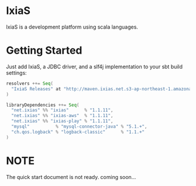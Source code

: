 # IxiaS

IxiaS is a development platform using scala languages.

# Getting Started

Just add IxiaS, a JDBC driver, and a slf4j implementation to your sbt build settings:

``` scala
resolvers ++= Seq(
  "IxiaS Releases" at "http://maven.ixias.net.s3-ap-northeast-1.amazonaws.com/releases"
)

libraryDependencies ++= Seq(
  "net.ixias" %% "ixias"      % "1.1.11",
  "net.ixias" %% "ixias-aws"  % "1.1.11",
  "net.ixias" %% "ixias-play" % "1.1.11",
  "mysql"          % "mysql-connector-java" % "5.1.+",
  "ch.qos.logback" % "logback-classic"      % "1.1.+"
)
```

# NOTE

The quick start document is not ready. coming soon...
